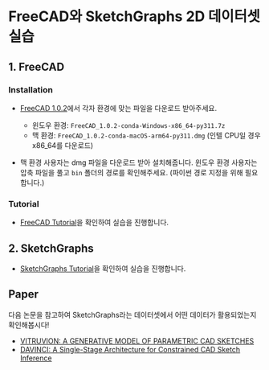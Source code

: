 # FreeCAD와 SketchGraphs 2D 데이터셋 실습

## 1. FreeCAD

### Installation

- [FreeCAD 1.0.2](https://github.com/FreeCAD/FreeCAD/releases/tag/1.0.2)에서 각자 환경에 맞는 파일을 다운로드 받아주세요.
    - 윈도우 환경: `FreeCAD_1.0.2-conda-Windows-x86_64-py311.7z`
    - 맥 환경: `FreeCAD_1.0.2-conda-macOS-arm64-py311.dmg` (인텔 CPU일 경우 x86_64를 다운로드)

- 맥 환경 사용자는 dmg 파일을 다운로드 받아 설치해줍니다. 윈도우 환경 사용자는 압축 파일을 풀고 `bin` 폴더의 경로를 확인해주세요. (파이썬 경로 지정을 위해 필요합니다.)

### Tutorial

- [FreeCAD Tutorial](freecad_parametric_sketch_tutorial.ipynb)을 확인하여 실습을 진행합니다.

## 2. SketchGraphs

- [SketchGraphs Tutorial](sketchgraphs_tutorial.ipynb)을 확인하여 실습을 진행합니다.


## Paper

다음 논문을 참고하여 SketchGraphs라는 데이터셋에서 어떤 데이터가 활용되었는지 확인해봅시다!

- [VITRUVION: A GENERATIVE MODEL OF
PARAMETRIC CAD SKETCHES](https://arxiv.org/pdf/2109.14124)
- [DAVINCI: A Single-Stage Architecture for Constrained CAD Sketch Inference
](https://arxiv.org/abs/2410.22857)
